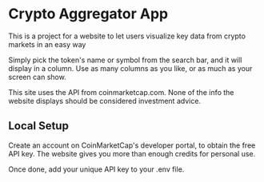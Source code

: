 # Crypto Aggregator App

This is a project for a website to let users visualize key data from crypto markets in an easy way

Simply pick the token's name or symbol from the search bar, and it will display in a column. Use as many columns as you like, or as much as your screen can show.

This site uses the API from coinmarketcap.com. None of the info the website displays should be considered investment advice.

## Local Setup

Create an account on CoinMarketCap's developer portal, to obtain the free API key. The website gives you more than enough credits for personal use.

Once done, add your unique API key to your .env file.
